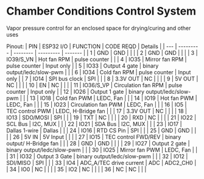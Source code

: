 # Chamber Conditions Control System
Vapor pressure control for an enclosed space for drying/curing and other uses

Pinout:
| PIN | ESP32 I/O | FUNCTION | CODE REQD | Details |
| --- | --------- | -------- | --------- | ------- |
| 1   | GND       | GND      |           |         |
| 2   | GND       | GND      |           |         |
| 3   | IO39/S_VN | Hot fan RPM | pulse counter |         |
| 4   | IO35      | Mirror fan RPM | pulse counter | Input only |
| 5   | IO33      | Output 4 gate | binary output/ledc/slow-pwm |         |
| 6   | IO34      | Cold fan RPM | pulse counter | Input only |
| 7   | IO14      | SPI bus clock | SPI |         |
| 8   | 3.3V OUT  | NC       |           |         |
| 9   | 5V OUT    | NC       |           |         |
| 10  | EN        | NC       |           |         |
| 11  | IO36/S_VP | Circulation fan RPM | pulse counter | Input only |
| 12  | IO26      | Output 1 gate | binary output/ledc/slow-pwm |         |
| 13  | IO18      | Cold fan PWM | LEDC, Fan |         |
| 14  | IO19      | Hot fan PWM | LEDC, Fan |         |
| 15  | IO23      | Circulation fan PWM | LEDC, Fan |         |
| 16  | IO5       | TEC control PWM | LEDC, H-Bridge fan |         |
| 17  | 3.3V OUT  | NC       |           |         |
| 18  | IO13      | SDO/MOSI | SPI     |         |
| 19  | TXT       | NC       |           |         |
| 20  | RXD       | NC       |           |         |
| 21  | IO22      | SCL Bus  | I2C, MUX |         |
| 22  | IO21      | SDA Bus  | I2C, MUX |         |
| 23  | IO17      | Dallas 1-wire | Dallas |         |
| 24  | IO16      | RTD CS Pin | SPI     |         |
| 25  | GND       | GND      |           |         |
| 26  | 5V IN     | 5V Input |           |         |
| 27  | IO15      | TEC control FWD/REV | binary output/ H-Bridge fan |         |
| 28  | GND       | GND      |           |         |
| 29  | IO27      | Output 2 gate | binary output/ledc/slow-pwm |         |
| 30  | IO25      | Mirror fan PWM | LEDC, Fan |         |
| 31  | IO32      | Output 3 Gate | binary output/ledc/slow-pwm |         |
| 32  | IO12      | SDI/MISO | SPI     |         |
| 33  | IO4       | ADC_A/TEC drive current | ADC | ADC2_CH0 |
| 34  | IO0       | NC       |           |         |
| 35  | IO2       | NC       |           |         |
| 36  | NC        | NC       |           |         |
